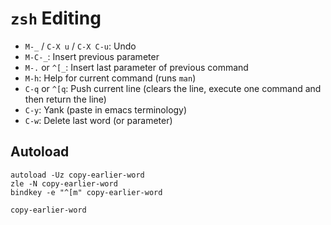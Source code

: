 # `zsh` Editing

- `M-_` / `C-X u` / `C-X C-u`: Undo
- `M-C-_`: Insert previous parameter
- `M-.` or `^[_`: Insert last parameter of previous command
- `M-h`: Help for current command (runs `man`)
- `C-q` or `^[q`: Push current line (clears the line, execute one command and then return the line)
- `C-y`: Yank (paste in emacs terminology)
- `C-w`: Delete last word (or parameter)

## Autoload

```
autoload -Uz copy-earlier-word
zle -N copy-earlier-word
bindkey -e "^[m" copy-earlier-word
```

`copy-earlier-word`
